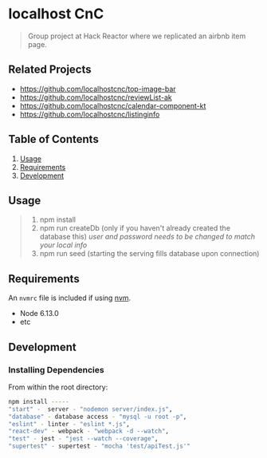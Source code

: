 # localhost CnC

> Group project at Hack Reactor where we replicated an airbnb item page.

## Related Projects

- https://github.com/localhostcnc/top-image-bar
- https://github.com/localhostcnc/reviewList-ak
- https://github.com/localhostcnc/calendar-component-kt
- https://github.com/localhostcnc/listinginfo

## Table of Contents

1. [Usage](#Usage)
1. [Requirements](#requirements)
1. [Development](#development)

## Usage

> 1. npm install
> 2. npm run createDb (only if you haven't already created the database this)
>   *user and password needs to be changed to match your local info*
> 3. npm run seed (starting the serving fills database upon connection)

## Requirements

An `nvmrc` file is included if using [nvm](https://github.com/creationix/nvm).

- Node 6.13.0
- etc

## Development

### Installing Dependencies

From within the root directory:

```sh
npm install -----
"start" -  server - "nodemon server/index.js",
"database" - database access - "mysql -u root -p",
"eslint" - linter - "eslint *.js",
"react-dev" - webpack - "webpack -d --watch",
"test" - jest - "jest --watch --coverage",
"supertest" - supertest - "mocha 'test/apiTest.js'"
```


